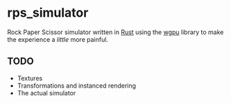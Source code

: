 # rps_simulator

Rock Paper Scissor simulator written in [Rust](https://www.rust-lang.org/) using
the [wgpu](https://wgpu.rs/) library to make the experience a _little_ more
painful.

## TODO
- Textures
- Transformations and instanced rendering
- The actual simulator
